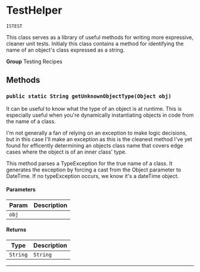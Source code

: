# TestHelper

`ISTEST`

This class serves as a library of useful methods for writing
more expressive, cleaner unit tests. Initialy this class contains a method
for identifying the name of an object's class expressed as a string.


**Group** Testing Recipes

## Methods
### `public static String getUnknownObjectType(Object obj)`

It can be useful to know what the type of an object
is at runtime. This is especially useful when you're dynamically
instantiating objects in code from the name of a class.

I'm not generally a fan of relying on an exception to make logic
decisions, but in this case I'll make an exception as this is the
cleanest method I've yet found for efficently determining an objects
class name that covers edge cases where the object is of an inner class'
type.

This method parses a TypeException for the true name of a class.
It generates the exception by forcing a cast from the Object parameter
to DateTime. If no typeException occurs, we know it's a dateTime object.

#### Parameters

|Param|Description|
|---|---|
|`obj`||

#### Returns

|Type|Description|
|---|---|
|`String`|`String`|

---
